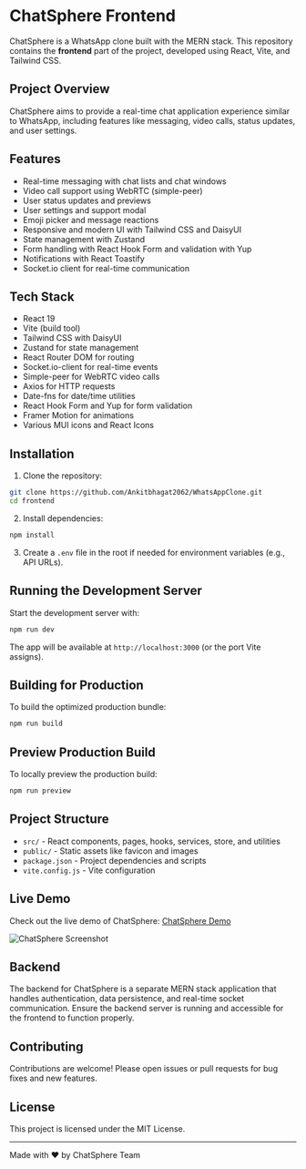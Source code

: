 # ChatSphere Frontend

ChatSphere is a WhatsApp clone built with the MERN stack. This repository contains the **frontend** part of the project, developed using React, Vite, and Tailwind CSS.

## Project Overview

ChatSphere aims to provide a real-time chat application experience similar to WhatsApp, including features like messaging, video calls, status updates, and user settings.

## Features

- Real-time messaging with chat lists and chat windows
- Video call support using WebRTC (simple-peer)
- User status updates and previews
- User settings and support modal
- Emoji picker and message reactions
- Responsive and modern UI with Tailwind CSS and DaisyUI
- State management with Zustand
- Form handling with React Hook Form and validation with Yup
- Notifications with React Toastify
- Socket.io client for real-time communication

## Tech Stack

- React 19
- Vite (build tool)
- Tailwind CSS with DaisyUI
- Zustand for state management
- React Router DOM for routing
- Socket.io-client for real-time events
- Simple-peer for WebRTC video calls
- Axios for HTTP requests
- Date-fns for date/time utilities
- React Hook Form and Yup for form validation
- Framer Motion for animations
- Various MUI icons and React Icons

## Installation

1. Clone the repository:

```bash
git clone https://github.com/Ankitbhagat2062/WhatsAppClone.git
cd frontend
```

2. Install dependencies:

```bash
npm install
```

3. Create a `.env` file in the root if needed for environment variables (e.g., API URLs).

## Running the Development Server

Start the development server with:

```bash
npm run dev
```

The app will be available at `http://localhost:3000` (or the port Vite assigns).

## Building for Production

To build the optimized production bundle:

```bash
npm run build
```

## Preview Production Build

To locally preview the production build:

```bash
npm run preview
```

## Project Structure

- `src/` - React components, pages, hooks, services, store, and utilities
- `public/` - Static assets like favicon and images
- `package.json` - Project dependencies and scripts
- `vite.config.js` - Vite configuration

## Live Demo

Check out the live demo of ChatSphere: [ChatSphere Demo](https://demo-link.com)

![ChatSphere Screenshot](https://via.placeholder.com/800x600.png?text=ChatSphere+Screenshot)

## Backend

The backend for ChatSphere is a separate MERN stack application that handles authentication, data persistence, and real-time socket communication. Ensure the backend server is running and accessible for the frontend to function properly.

## Contributing

Contributions are welcome! Please open issues or pull requests for bug fixes and new features.

## License

This project is licensed under the MIT License.

---

Made with ❤️ by ChatSphere Team
